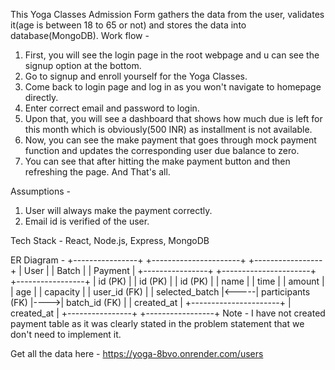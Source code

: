 This Yoga Classes Admission Form gathers the data from the user, validates it(age is between 18 to 65 or not) and stores the data into database(MongoDB).
Work flow - 
1. First, you will see the login page in the root webpage and u can see the signup option at the bottom.
2. Go to signup and enroll yourself for the Yoga Classes.
3. Come back to login page and log in as you won't navigate to homepage directly.
4. Enter correct email and password to login.
5. Upon that, you will see a dashboard that shows how much due is left for this month which is obviously(500 INR) as installment is not available.
6. Now, you can see the make payment that goes through mock payment function and updates the corresponding user due balance to zero.
7. You can see that after hitting the make payment button and then refreshing the page. And That's all.

Assumptions - 
1. User will always make the payment correctly.
2. Email id is verified of the user.

Tech Stack - React, Node.js, Express, MongoDB

ER Diagram - 
+----------------+      +----------------------+     +-----------------+
|    User        |      |   Batch              |     |   Payment       |
+----------------+      +----------------------+     +-----------------+
| id (PK)        |      | id (PK)              |     | id (PK)         |
| name           |      | time                 |     | amount          |
| age            |      | capacity             |     | user_id (FK)    |
| selected_batch |<-----| participants (FK)    |---->| batch_id (FK)   |
| created_at     |      +----------------------+     | created_at      |
+----------------+                                  +-----------------+
Note - I have not created payment table as it was clearly stated in the problem statement that we don't need to implement it.

Get all the data here - https://yoga-8bvo.onrender.com/users
